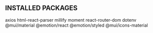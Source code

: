 ## INSTALLED PACKAGES

axios html-react-parser millify moment react-router-dom dotenv
@mui/material @emotion/react @emotion/styled @mui/icons-material
